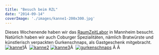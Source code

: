 ```yaml
---
title: "Besuch beim RZL"
date: "2014-09-14"
coverImage: './images/kanne1-200x300.jpg'
---
```


Dieses Wochenende haben wir das [RaumZeitLabor](https://raumzeitlabor.de/) in Mannheim besucht. Natürlich haben wir auch Coburger Spezialitäten, nämlich Bratwürste und künstlerisch verpackten Gurkenschnaps, als Gastgeschenk mitgebracht. [![kanne1](../images/kanne1-200x300.jpg)](https://hackzogtum-coburg.de/wp-content/uploads/2014/09/kanne1.jpg " ")Â  [![kanne2](../images/kanne2-200x300.jpg)](https://hackzogtum-coburg.de/wp-content/uploads/2014/09/kanne2.jpg " ") [![kanne3](../images/kanne3-200x300.jpg)](https://hackzogtum-coburg.de/wp-content/uploads/2014/09/kanne3.jpg " ")Â  [![gurkenschnaps](../images/gurkenschnaps-200x300.jpg)](https://hackzogtum-coburg.de/wp-content/uploads/2014/09/gurkenschnaps.jpg " ") Â Â

